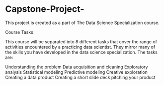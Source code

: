 # Capstone-Project-

This project is created as a part of The Data Science Specialization course. 


Course Tasks

This course will be separated into 8 different tasks that cover the range of activities encountered by a practicing data scientist. They mirror many of the skills you have developed in the data science specialization. The tasks are:

Understanding the problem
Data acquisition and cleaning
Exploratory analysis
Statistical modeling
Predictive modeling
Creative exploration
Creating a data product
Creating a short slide deck pitching your product
